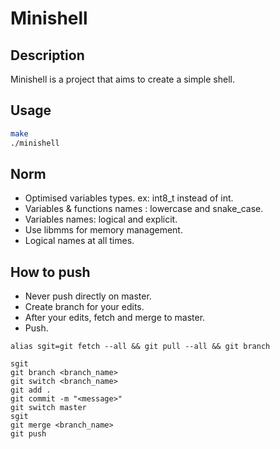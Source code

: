 # Minishell

## Description

Minishell is a project that aims to create a simple shell.

## Usage

```bash
make
./minishell
```

## Norm

- Optimised variables types. ex: int8_t instead of int.
- Variables & functions names : lowercase and snake_case.
- Variables names: logical and explicit.
- Use libmms for memory management.
- Logical names at all times.

## How to push

- Never push directly on master.
- Create branch for your edits.
- After your edits, fetch and merge to master.
- Push.
```
alias sgit=git fetch --all && git pull --all && git branch

sgit
git branch <branch_name>
git switch <branch_name>
git add .
git commit -m "<message>"
git switch master
sgit
git merge <branch_name>
git push
```
